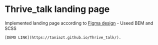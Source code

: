 # Thrive_talk landing page

Implemented landing page according to [Figma design](https://www.figma.com/file/aHd2rHMrnzDXhowLuIQjIyVQ/ThriveTalk-Landing-Page?node-id=0%3A1) - Useed BEM and SCSS

    [DEMO LINK](https://taniazt.github.io/Thrive_talk/).
